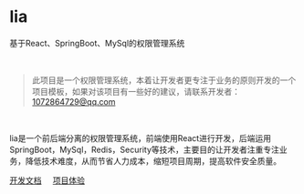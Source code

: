 # lia

基于React、SpringBoot、MySql的权限管理系统

<br/>

>此项目是一个权限管理系统，本着让开发者更专注于业务的原则开发的一个项目模板，如果对该项目有一些好的建议，请联系开发者：1072864729@qq.com

<br/>

lia是一个前后端分离的权限管理系统，前端使用React进行开发，后端运用SpringBoot，MySql，Redis，Security等技术，主要目的让开发者注重专注业务，降低技术难度，从而节省人力成本，缩短项目周期，提高软件安全质量。

[开发文档](https://lwq0615.github.io/lia-app)&nbsp;&nbsp;&nbsp;&nbsp;
[项目体验](http://120.79.163.32) 
